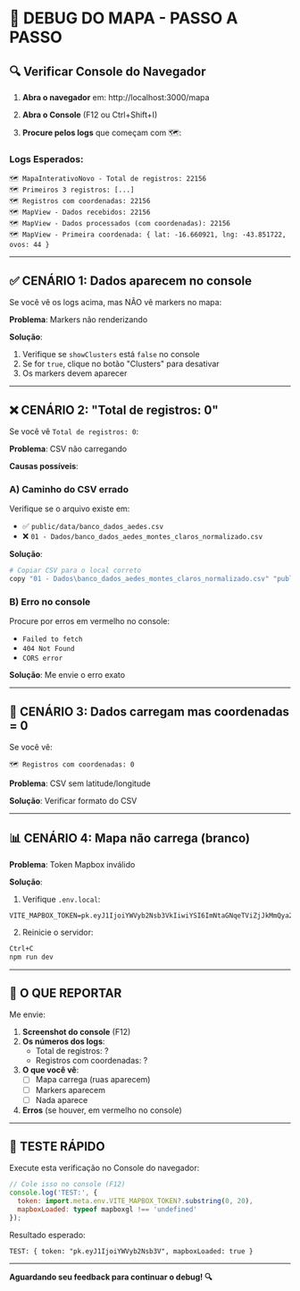 # 🐛 DEBUG DO MAPA - PASSO A PASSO

## 🔍 Verificar Console do Navegador

1. **Abra o navegador** em: http://localhost:3000/mapa

2. **Abra o Console** (F12 ou Ctrl+Shift+I)

3. **Procure pelos logs** que começam com 🗺️:

### **Logs Esperados:**

```
🗺️ MapaInterativoNovo - Total de registros: 22156
🗺️ Primeiros 3 registros: [...]
🗺️ Registros com coordenadas: 22156
🗺️ MapView - Dados recebidos: 22156
🗺️ MapView - Dados processados (com coordenadas): 22156
🗺️ MapView - Primeira coordenada: { lat: -16.660921, lng: -43.851722, ovos: 44 }
```

---

## ✅ CENÁRIO 1: Dados aparecem no console

Se você vê os logs acima, mas NÃO vê markers no mapa:

**Problema**: Markers não renderizando

**Solução**:
1. Verifique se `showClusters` está `false` no console
2. Se for `true`, clique no botão "Clusters" para desativar
3. Os markers devem aparecer

---

## ❌ CENÁRIO 2: "Total de registros: 0"

Se você vê `Total de registros: 0`:

**Problema**: CSV não carregando

**Causas possíveis**:

### A) Caminho do CSV errado

Verifique se o arquivo existe em:
- ✅ `public/data/banco_dados_aedes.csv`
- ❌ `01 - Dados/banco_dados_aedes_montes_claros_normalizado.csv`

**Solução**:
```bash
# Copiar CSV para o local correto
copy "01 - Dados\banco_dados_aedes_montes_claros_normalizado.csv" "public\data\banco_dados_aedes.csv"
```

### B) Erro no console

Procure por erros em vermelho no console:
- `Failed to fetch`
- `404 Not Found`
- `CORS error`

**Solução**: Me envie o erro exato

---

## 🔧 CENÁRIO 3: Dados carregam mas coordenadas = 0

Se você vê:
```
🗺️ Registros com coordenadas: 0
```

**Problema**: CSV sem latitude/longitude

**Solução**: Verificar formato do CSV

---

## 📊 CENÁRIO 4: Mapa não carrega (branco)

**Problema**: Token Mapbox inválido

**Solução**:
1. Verifique `.env.local`:
```env
VITE_MAPBOX_TOKEN=pk.eyJ1IjoiYWVyb2Nsb3VkIiwiYSI6ImNtaGNqeTViZjJkMmQya29hd2o5cDZlOTUifQ.JWQRym8CVKRL08w2gGvnUg
```

2. Reinicie o servidor:
```bash
Ctrl+C
npm run dev
```

---

## 🎯 O QUE REPORTAR

Me envie:

1. **Screenshot do console** (F12)
2. **Os números dos logs**:
   - Total de registros: ?
   - Registros com coordenadas: ?
3. **O que você vê**:
   - [ ] Mapa carrega (ruas aparecem)
   - [ ] Markers aparecem
   - [ ] Nada aparece
4. **Erros** (se houver, em vermelho no console)

---

## 🚀 TESTE RÁPIDO

Execute esta verificação no Console do navegador:

```javascript
// Cole isso no console (F12)
console.log('TEST:', {
  token: import.meta.env.VITE_MAPBOX_TOKEN?.substring(0, 20),
  mapboxLoaded: typeof mapboxgl !== 'undefined'
});
```

Resultado esperado:
```
TEST: { token: "pk.eyJ1IjoiYWVyb2Nsb3V", mapboxLoaded: true }
```

---

**Aguardando seu feedback para continuar o debug! 🔍**
